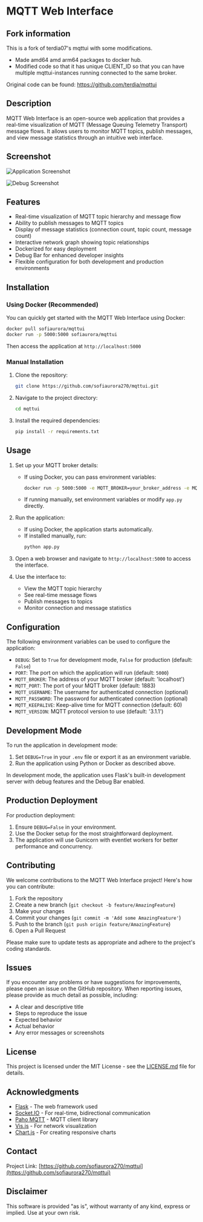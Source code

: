 # MQTT Web Interface

## Fork information

This is a fork of terdia07's mqttui with some modifications.
* Made amd64 amd arm64 packages to docker hub.
* Modified code so that it has unique CLIENT_ID so that you can have multiple mqttui-instances running connected to the same broker.

Original code can be found: https://github.com/terdia/mqttui

## Description

MQTT Web Interface is an open-source web application that provides a real-time visualization of MQTT (Message Queuing Telemetry Transport) message flows. It allows users to monitor MQTT topics, publish messages, and view message statistics through an intuitive web interface.

## Screenshot

![Application Screenshot](static/screenshot.png)

![Debug Screenshot](static/screenshot_1.png)

## Features

- Real-time visualization of MQTT topic hierarchy and message flow
- Ability to publish messages to MQTT topics
- Display of message statistics (connection count, topic count, message count)
- Interactive network graph showing topic relationships
- Dockerized for easy deployment
- Debug Bar for enhanced developer insights
- Flexible configuration for both development and production environments

## Installation

### Using Docker (Recommended)

You can quickly get started with the MQTT Web Interface using Docker:

```bash
docker pull sofiaurora/mqttui
docker run -p 5000:5000 sofiaurora/mqttui
```

Then access the application at `http://localhost:5000`

### Manual Installation

1. Clone the repository:
   ```bash
   git clone https://github.com/sofiaurora270/mqttui.git
   ```
2. Navigate to the project directory:
   ```bash
   cd mqttui
   ```
3. Install the required dependencies:
   ```bash
   pip install -r requirements.txt
   ```

## Usage

1. Set up your MQTT broker details:
   - If using Docker, you can pass environment variables:
     ```bash
     docker run -p 5000:5000 -e MQTT_BROKER=your_broker_address -e MQTT_PORT=1883 sofiaurora/mqttui:v1.0.0
     ```
   - If running manually, set environment variables or modify `app.py` directly.

2. Run the application:
   - If using Docker, the application starts automatically.
   - If installed manually, run:
     ```bash
     python app.py
     ```

3. Open a web browser and navigate to `http://localhost:5000` to access the interface.

4. Use the interface to:
   - View the MQTT topic hierarchy
   - See real-time message flows
   - Publish messages to topics
   - Monitor connection and message statistics

## Configuration

The following environment variables can be used to configure the application:

- `DEBUG`: Set to `True` for development mode, `False` for production (default: `False`)
- `PORT`: The port on which the application will run (default: `5000`)
- `MQTT_BROKER`: The address of your MQTT broker (default: 'localhost')
- `MQTT_PORT`: The port of your MQTT broker (default: 1883)
- `MQTT_USERNAME`: The username for authenticated connection (optional)
- `MQTT_PASSWORD`: The password for authenticated connection (optional)
- `MQTT_KEEPALIVE`: Keep-alive time for MQTT connection (default: 60)
- `MQTT_VERSION`: MQTT protocol version to use (default: '3.1.1')

## Development Mode

To run the application in development mode:

1. Set `DEBUG=True` in your `.env` file or export it as an environment variable.
2. Run the application using Python or Docker as described above.

In development mode, the application uses Flask's built-in development server with debug features and the Debug Bar enabled.

## Production Deployment

For production deployment:

1. Ensure `DEBUG=False` in your environment.
2. Use the Docker setup for the most straightforward deployment.
3. The application will use Gunicorn with eventlet workers for better performance and concurrency.

## Contributing

We welcome contributions to the MQTT Web Interface project! Here's how you can contribute:

1. Fork the repository
2. Create a new branch (`git checkout -b feature/AmazingFeature`)
3. Make your changes
4. Commit your changes (`git commit -m 'Add some AmazingFeature'`)
5. Push to the branch (`git push origin feature/AmazingFeature`)
6. Open a Pull Request

Please make sure to update tests as appropriate and adhere to the project's coding standards.

## Issues

If you encounter any problems or have suggestions for improvements, please open an issue on the GitHub repository. When reporting issues, please provide as much detail as possible, including:

- A clear and descriptive title
- Steps to reproduce the issue
- Expected behavior
- Actual behavior
- Any error messages or screenshots

## License

This project is licensed under the MIT License - see the [LICENSE.md](LICENSE.md) file for details.

## Acknowledgments

- [Flask](https://flask.palletsprojects.com/) - The web framework used
- [Socket.IO](https://socket.io/) - For real-time, bidirectional communication
- [Paho MQTT](https://www.eclipse.org/paho/) - MQTT client library
- [Vis.js](https://visjs.org/) - For network visualization
- [Chart.js](https://www.chartjs.org/) - For creating responsive charts

## Contact

Project Link: [https://github.com/sofiaurora270/mqttui](https://github.com/sofiaurora270/mqttui)

## Disclaimer

This software is provided "as is", without warranty of any kind, express or implied. Use at your own risk.